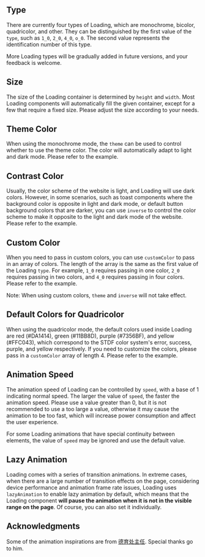 ## Type

There are currently four types of Loading, which are monochrome, bicolor, quadricolor, and other. They can be distinguished by the first value of the `type`, such as `1_0`, `2_0`, `4_0`, `o_0`. The second value represents the identification number of this type.

More Loading types will be gradually added in future versions, and your feedback is welcome.

## Size

The size of the Loading container is determined by `height` and `width`. Most Loading components will automatically fill the given container, except for a few that require a fixed size. Please adjust the size according to your needs.

## Theme Color

When using the monochrome mode, the `theme` can be used to control whether to use the theme color. The color will automatically adapt to light and dark mode. Please refer to the example.

## Contrast Color

Usually, the color scheme of the website is light, and Loading will use dark colors. However, in some scenarios, such as toast components where the background color is opposite in light and dark mode, or default button background colors that are darker, you can use `inverse` to control the color scheme to make it opposite to the light and dark mode of the website. Please refer to the example.

## Custom Color

When you need to pass in custom colors, you can use `customColor` to pass in an array of colors. The length of the array is the same as the first value of the Loading `type`. For example, `1_0` requires passing in one color, `2_0` requires passing in two colors, and `4_0` requires passing in four colors. Please refer to the example.

Note: When using custom colors, `theme` and `inverse` will not take effect.

## Default Colors for Quadricolor

When using the quadricolor mode, the default colors used inside Loading are red (#DA1414), green (#11BB8D), purple (#7356BF), and yellow (#FFC043), which correspond to the STDF color system's error, success, purple, and yellow respectively. If you need to customize the colors, please pass in a `customColor` array of length 4. Please refer to the example.

## Animation Speed

The animation speed of Loading can be controlled by `speed`, with a base of 1 indicating normal speed. The larger the value of `speed`, the faster the animation speed. Please use a value greater than 0, but it is not recommended to use a too large a value, otherwise it may cause the animation to be too fast, which will increase power consumption and affect the user experience.

For some Loading animations that have special continuity between elements, the value of `speed` may be ignored and use the default value.

## Lazy Animation

Loading comes with a series of transition animations. In extreme cases, when there are a large number of transition effects on the page, considering device performance and animation frame rate issues, Loading uses `lazyAnimation` to enable lazy animation by default, which means that the Loading component **will pause the animation when it is not in the visible range on the page**. Of course, you can also set it individually.

## Acknowledgments

Some of the animation inspirations are from [德育处主任](http://k21vin.gitee.io/front-end-data-visualization/#/native/pureCSS/loading). Special thanks go to him.

